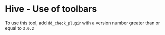 # Hive - Use of toolbars

To use this tool, add `dd_check_plugin` with a version number greater than or equal to `3.0.2`


